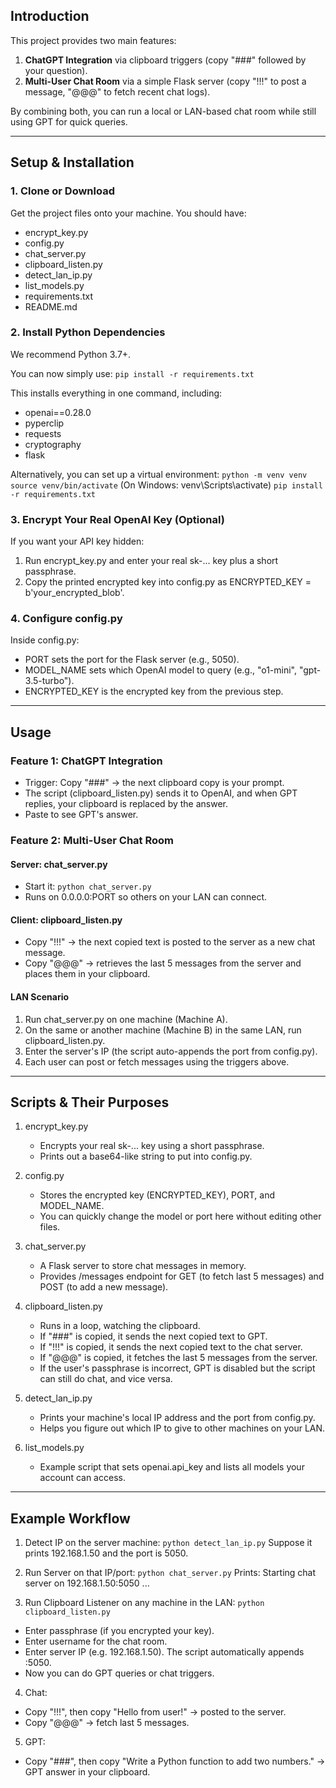 ## Introduction
This project provides two main features:
1. **ChatGPT Integration** via clipboard triggers (copy "###" followed by your question).
2. **Multi-User Chat Room** via a simple Flask server (copy "!!!" to post a message, "@@@" to fetch recent chat logs).

By combining both, you can run a local or LAN-based chat room while still using GPT for quick queries.

---

## Setup & Installation

### 1. Clone or Download
Get the project files onto your machine. You should have:
- encrypt_key.py
- config.py
- chat_server.py
- clipboard_listen.py
- detect_lan_ip.py
- list_models.py
- requirements.txt
- README.md

### 2. Install Python Dependencies
We recommend Python 3.7+.

You can now simply use:
```pip install -r requirements.txt```

This installs everything in one command, including:
- openai==0.28.0
- pyperclip
- requests
- cryptography
- flask

Alternatively, you can set up a virtual environment:
```python -m venv venv```
```source venv/bin/activate``` (On Windows: venv\Scripts\activate)
```pip install -r requirements.txt```

### 3. Encrypt Your Real OpenAI Key (Optional)
If you want your API key hidden:
1. Run encrypt_key.py and enter your real sk-... key plus a short passphrase.
2. Copy the printed encrypted key into config.py as ENCRYPTED_KEY = b'your_encrypted_blob'.

### 4. Configure config.py
Inside config.py:
- PORT sets the port for the Flask server (e.g., 5050).
- MODEL_NAME sets which OpenAI model to query (e.g., "o1-mini", "gpt-3.5-turbo").
- ENCRYPTED_KEY is the encrypted key from the previous step.

---

## Usage

### Feature 1: ChatGPT Integration
- Trigger: Copy "###" → the next clipboard copy is your prompt.
- The script (clipboard_listen.py) sends it to OpenAI, and when GPT replies, your clipboard is replaced by the answer.
- Paste to see GPT's answer.

### Feature 2: Multi-User Chat Room

#### Server: chat_server.py
- Start it: ```python chat_server.py```
- Runs on 0.0.0.0:PORT so others on your LAN can connect.

#### Client: clipboard_listen.py
- Copy "!!!" → the next copied text is posted to the server as a new chat message.
- Copy "@@@" → retrieves the last 5 messages from the server and places them in your clipboard.

#### LAN Scenario
1. Run chat_server.py on one machine (Machine A).
2. On the same or another machine (Machine B) in the same LAN, run clipboard_listen.py.
3. Enter the server's IP (the script auto-appends the port from config.py).
4. Each user can post or fetch messages using the triggers above.

---

## Scripts & Their Purposes

1. encrypt_key.py
   - Encrypts your real sk-... key using a short passphrase.
   - Prints out a base64-like string to put into config.py.

2. config.py
   - Stores the encrypted key (ENCRYPTED_KEY), PORT, and MODEL_NAME.
   - You can quickly change the model or port here without editing other files.

3. chat_server.py
   - A Flask server to store chat messages in memory.
   - Provides /messages endpoint for GET (to fetch last 5 messages) and POST (to add a new message).

4. clipboard_listen.py
   - Runs in a loop, watching the clipboard.
   - If "###" is copied, it sends the next copied text to GPT.
   - If "!!!" is copied, it sends the next copied text to the chat server.
   - If "@@@" is copied, it fetches the last 5 messages from the server.
   - If the user's passphrase is incorrect, GPT is disabled but the script can still do chat, and vice versa.

5. detect_lan_ip.py
   - Prints your machine's local IP address and the port from config.py.
   - Helps you figure out which IP to give to other machines on your LAN.

6. list_models.py
   - Example script that sets openai.api_key and lists all models your account can access.

---

## Example Workflow

1. Detect IP on the server machine:
```python detect_lan_ip.py```
Suppose it prints 192.168.1.50 and the port is 5050.

2. Run Server on that IP/port:
```python chat_server.py```
Prints: Starting chat server on 192.168.1.50:5050 ...

3. Run Clipboard Listener on any machine in the LAN:
```python clipboard_listen.py```
- Enter passphrase (if you encrypted your key).
- Enter username for the chat room.
- Enter server IP (e.g. 192.168.1.50). The script automatically appends :5050.
- Now you can do GPT queries or chat triggers.

4. Chat:
- Copy "!!!", then copy "Hello from user!" → posted to the server.
- Copy "@@@" → fetch last 5 messages.

5. GPT:
- Copy "###", then copy "Write a Python function to add two numbers." → GPT answer in your clipboard.
